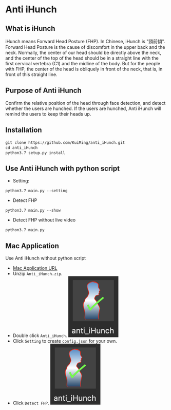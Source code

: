 # Anti iHunch

## What is iHunch

iHunch means Forward Head Posture (FHP). In Chinese, iHunch is "頸前傾".
Forward Head Posture is the cause of discomfort in the upper back and the neck. Normally, the center of our head should be directly above the neck, and the center of the top of the head should be in a straight line with the first cervical vertebra (C1) and the midline of the body. But for the people with FHP, the center of the head is obliquely in front of the neck, that is, in front of this straight line.

## Purpose of Anti iHunch

Confirm the relative position of the head through face detection, and detect whether the users are hunched. If the users are hunched, Anti iHunch will remind the users to keep their heads up.

## Installation

```
git clone https://github.com/KuiMing/anti_iHunch.git
cd anti_iHunch
python3.7 setup.py install
```

## Use Anti iHunch with python script

- Setting: 
```
python3.7 main.py --setting
```
- Detect FHP
```
python3.7 main.py --show
```
- Detect FHP without live video
```
python3.7 main.py
```

## Mac Application

Use Anti iHunch without python script
- [Mac Application URL](https://drive.google.com/file/d/1Yf_ujJDWH1jWn7MTkzFi3TJ2x7BQn8KA/view?usp=sharing)
- Unzip `Anti_iHunch.zip`.
- Double click `Anti_iHunch`.
![](images/anti_iHunch.png)
- Click `Setting` to create `config.json` for your own.
- Click `Detect FHP`.
![](images/anti_iHunch.png)

